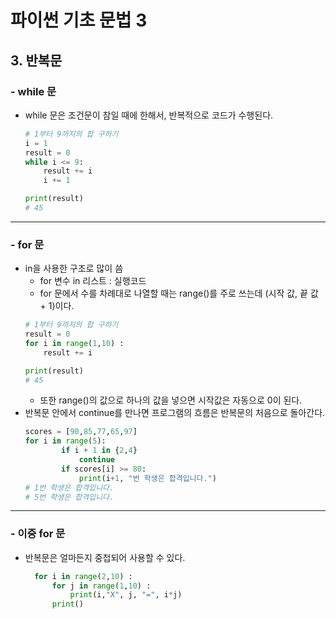 # 파이썬 기초 문법 3

## 3. 반복문<br>
### - while 문
- while 문은 조건문이 참일 때에 한해서, 반복적으로 코드가 수행된다.
    ```python
    # 1부터 9까지의 합 구하기
    i = 1
    result = 0
    while i <= 9:
        result += i
        i += 1

    print(result)
    # 45
    ```
***
### - for 문
- in을 사용한 구조로 많이 씀
    - for 변수 in 리스트 : 실행코드
    - for 문에서 수를 차례대로 나열할 때는 range()를 주로 쓰는데 (시작 값, 끝 값 + 1)이다.
    ```python
    # 1부터 9까지의 합 구하기
    result = 0
    for i in range(1,10) :
        result += i
    
    print(result)
    # 45
    ```
    - 또한 range()의 값으로 하나의 값을 넣으면 시작값은 자동으로 0이 된다.
- 반복문 안에서 continue를 만나면 프로그램의 흐름은 반복문의 처음으로 돌아간다.
    ```python
    scores = [90,85,77,65,97]
    for i in range(5):
            if i + 1 in {2,4}
                continue
            if scores[i] >= 80:
                print(i+1, "번 학생은 합격입니다.")
    # 1번 학생은 합격입니다.
    # 5번 학생은 합격입니다.
    ```
***

### - 이중 for 문
- 반복문은 얼마든지 중첩되어 사용할 수 있다.
  ```python
    for i in range(2,10) :
        for j in range(1,10) :
            print(i,"X", j, "=", i*j)
        print()